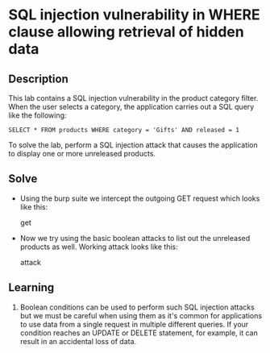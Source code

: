 # SQL injection vulnerability in WHERE clause allowing retrieval of hidden data

## Description
This lab contains a SQL injection vulnerability in the product category filter. When the user selects a category, the application carries out a SQL query like the following: 

```
SELECT * FROM products WHERE category = 'Gifts' AND released = 1
```

To solve the lab, perform a SQL injection attack that causes the application to display one or more unreleased products. 

## Solve

- Using the burp suite we intercept the outgoing GET request which looks like this:
 
   get

- Now we try using the basic boolean attacks to list out the unreleased products as well. Working attack looks like this:

   attack

## Learning
1. Boolean conditions can be used to perform such SQL injection attacks but we must be careful when using them as it's common for applications to use data from a single request in multiple different queries. If your condition reaches an UPDATE or DELETE statement, for example, it can result in an accidental loss of data. 